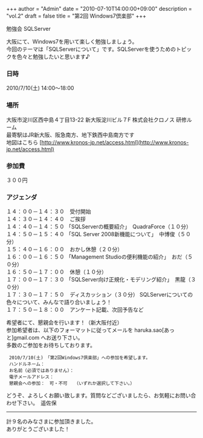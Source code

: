 +++
author = "Admin"
date = "2010-07-10T14:00:00+09:00"
description = "vol.2"
draft = false
title = "第2回 Windows7倶楽部"
+++


勉強会 SQLServer

大阪にて、Windows7を用いて楽しく勉強しましょう。  
今回のテーマは「SQLServerについて」です。SQLServerを使うためのトピックを色々と勉強したいと思います♪  

### 日時

2010/7/10(土) 14:00～18:00  

### 場所

大阪市淀川区西中島４丁目13-22 新大阪淀川ビル７F 株式会社クロノス 研修ルーム  
最寄駅はJR新大阪、阪急南方、地下鉄西中島南方です  
地図はこちら [http://www.kronos-jp.net/access.html](http://www.kronos-jp.net/access.html)  

### 参加費

３００円  

### アジェンダ

１４：００－１４：３０　受付開始  
１４：３０－１４：４０　ご挨拶  
１４：４０－１４：５０  「SQLServerの概要紹介」　QuadraForce（１０分）  
１４：５０－１５：４０  「SQL Server 2008新機能について」　中博俊（５０分）  
１５：４０－１６：００　おかし休憩（２０分）  
１６：００－１６：５０  「Management Studioの便利機能の紹介」　おだ（５０分）  
１６：５０－１７：００　休憩（１０分）  
１７：００－１７：３０  「SQLServer向け正規化・モデリング紹介」　黒龍（３０分）  
１７：３０－１７：５０　ディスカッション（３０分）  SQLServerについての色々について、みんなで語り合いましょう！  
１７：５０－１８：００　アンケート記載、次回予告など  


希望者にて、懇親会を行います！（新大阪付近）  
参加希望者は、以下のフォーマットに従ってメールを
haruka.sao[あっと]gmail.com へお送り下さい。  
多数のご参加をお待ちしております。  

```
 2010/7/10(土)　「第2回Windows7倶楽部」への参加を希望します。  
 ハンドルネーム：  
 お名前（必須ではありません）：  
 電子メールアドレス：  
 懇親会への参加：　可・不可　　（いずれか選択して下さい。）  
 ```
 どうぞ、よろしくお願い致します。質問などございましたら、お気軽にお問い合わせ下さい。　遥佐保  
 
 ----------------------------------------------  
 計９名のみなさまに参加頂きました。  
 ありがとうございました！